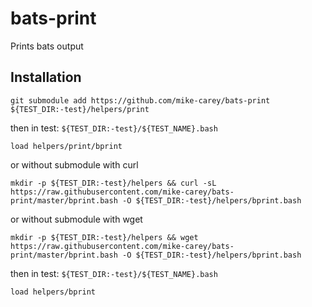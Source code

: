 # bats-print
Prints bats output

## Installation
```
git submodule add https://github.com/mike-carey/bats-print ${TEST_DIR:-test}/helpers/print
```

then in test: `${TEST_DIR:-test}/${TEST_NAME}.bash`
```
load helpers/print/bprint
```

or without submodule with curl
```
mkdir -p ${TEST_DIR:-test}/helpers && curl -sL https://raw.githubusercontent.com/mike-carey/bats-print/master/bprint.bash -O ${TEST_DIR:-test}/helpers/bprint.bash
```

or without submodule with wget
```
mkdir -p ${TEST_DIR:-test}/helpers && wget https://raw.githubusercontent.com/mike-carey/bats-print/master/bprint.bash -O ${TEST_DIR:-test}/helpers/bprint.bash
```

then in test: `${TEST_DIR:-test}/${TEST_NAME}.bash`
```
load helpers/bprint
```
